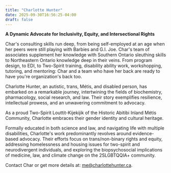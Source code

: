```yaml
---
title: "Charlotte Hunter"
date: 2025-09-30T16:56:25-04:00
draft: false
---
```


**A Dynamic Advocate for Inclusivity, Equity, and Intersectional Rights**

Char's consulting skills run deep, from being self-employed at an age when her peers were still playing with Barbies and G.I. Joe. Char's team of associates supplement her knowledge with Southern Ontario sleuthing skills to Northeastern Ontario knowledge deep in their veins. From program design, to EDI, to Two-Spirit training, disability ability work, workshopping, tutoring, and mentoring: Char and a team who have her back are ready to have you're organization's back too.

Charlotte Hunter, an autistic, trans, Métis, and disabled person, has embarked on a remarkable journey, intertwining the fields of biochemistry, pharmacology, social research, and law. Their story exemplifies resilience, intellectual prowess, and an unwavering commitment to advocacy.

As a proud Two-Spirit Louttit-Kijekijik of the Historic Abitibi Inland Métis Community, Charlotte embraces their gender identity and cultural heritage.

Formally educated in both science and law, and navigating life with multiple disabilities, Charlotte's work predominantly revolves around evidence-based advocacy. Their efforts focus on trans/non-binary rights and equity, addressing homelessness and housing issues for two-spirit and neurodivergent individuals, and exploring the biopsychosocial implications of medicine, law, and climate change on the 2SLGBTQQIA+ community.

Contact Char or get more details at: me@charlottehunter.ca.
